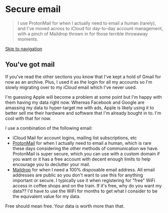 # Secure email

> I use ProtonMail for when I actually need to email a human (rarely), and I've moved across to iCloud for day-to-day account management, with a pinch of Maildrop thrown in for those terrible throwaway moments.

[Skip to navigation](#nav)

## You've got mail

If you've read the other sections you know that I've kept a hold of Gmail for now as an archive. Plus, I used it as the login for all my accounts so I'm slowly migrating over to my iCloud email which I've never used.

I'm guessing Apple will become a problem at some point but I'm happy with them having my data right now. Whereas Facebook and Google are amassing my data to hyper-target me with ads, Apple is likely using it to better sell me their hardware and software that I'm already bought in to. I'm cool with that for now.

I use a combination of the following email:

- iCloud Mail for account logins, mailing list subscriptions, etc
- [ProtonMail](https://protonmail.com) for when I actually need to email a human, which is rare these days considering the other methods of communication we have. ProtonMail is super secure, which you can use with a custom domain if you want or it has a free account with decent enough limits to help encourage you to declutter your mail.
- [Maildrop](https://maildrop.cc) for when I need a 100% disposable email address. All email addresses are public so you don't want to use this for anything important or secure. I typically use it when registering for "free" WiFi access in coffee shops and on the train. If it's free, why do you want my data?? I'd have to use the WiFi for months to get what I consider to be the equivalent value for my data.

Free should mean free. Your data is worth more than that.

